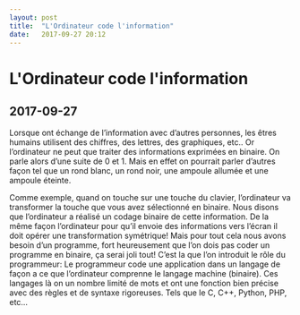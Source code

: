 ```yaml
---
layout: post
title:  "L'Ordinateur code l'information"
date:   2017-09-27 20:12
---
```

# L'Ordinateur code l'information
## 2017-09-27
Lorsque ont échange de l’information avec d’autres personnes, les êtres humains utilisent des chiffres, des lettres, des graphiques, etc.. Or l’ordinateur ne peut que traiter des informations exprimées en binaire. On parle alors d’une suite de 0 et 1. Mais en effet on pourrait parler d’autres façon tel que un rond blanc, un rond noir, une ampoule allumée et une ampoule éteinte.

Comme exemple, quand on touche sur une touche du clavier, l’ordinateur va transformer la touche que vous avez sélectionné en binaire. Nous disons que l’ordinateur a réalisé un codage binaire de cette information. De la même façon l’ordinateur pour qu’il envoie des informations vers l’écran il doit opérer une transformation symétrique! Mais pour tout cela nous avons besoin d’un programme, fort heureusement que l’on dois pas coder un programme en binaire, ça serai joli tout! C’est la que l’on introduit le rôle du programmeur: Le programmeur code une application dans un langage de façon a ce que l’ordinateur comprenne le langage machine (binaire). Ces langages là on un nombre limité de mots et ont une fonction bien précise avec des règles et de syntaxe rigoreuses. Tels que le C, C++, Python, PHP, etc…
